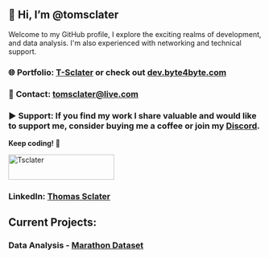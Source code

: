 ## 👋 Hi, I’m @tomsclater
Welcome to my GitHub profile, I explore the exciting realms of development, and data analysis.
I'm also experienced with networking and technical support.

### 🌐 **Portfolio:** [T-Sclater](https://t-sclater.vercel.app/) or check out [dev.byte4byte.com](https://dev.byte4byte.com/)
### 📧 **Contact:** tomsclater@live.com
### ▶ **Support:** If you find my work I share valuable and would like to support me, consider buying me a coffee or join my [Discord](https://discord.gg/J9kVfvAYeH).
**Keep coding! 🚀**

<p><a href="https://www.buymeacoffee.com/tsclater" target="_blank"> <img  src="https://www.buymeacoffee.com/assets/img/guidelines/download-assets-sm-1.svg" height="50" width="210" alt="Tsclater" ></img></a></p>

### LinkedIn: [Thomas Sclater](https://linkedin.com/in/tomsclater/)

## Current Projects: 
### Data Analysis - [Marathon Dataset](https://github.com/tomsclater/marathon-dataset)



